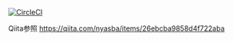 [![CircleCI](https://circleci.com/gh/nyasba/fargate-spring-web.svg?style=svg)](https://circleci.com/gh/nyasba/fargate-spring-web)

Qiita参照
https://qiita.com/nyasba/items/26ebcba9858d4f722aba